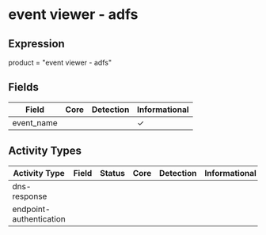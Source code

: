 event viewer - adfs
===================

Expression
----------

product = "event viewer - adfs"

Fields
------

| Field      | Core | Detection | Informational |
| ---------- | ---- | --------- | ------------- |
| event_name |      |           | &#10003;      |

Activity Types
--------------

| Activity Type           | Field | Status | Core | Detection | Informational |
| ----------------------- | ----- | ------ | ---- | --------- | ------------- |
| dns-response            |       |        |      |           |               |
| endpoint-authentication |       |        |      |           |               |

